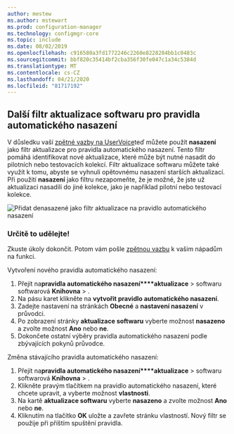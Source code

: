 ```yaml
---
author: mestew
ms.author: mstewart
ms.prod: configuration-manager
ms.technology: configmgr-core
ms.topic: include
ms.date: 08/02/2019
ms.openlocfilehash: c916580a3fd1772246c2260e8228284bb1c0483c
ms.sourcegitcommit: bbf820c35414bf2cba356f30fe047c1a34c5384d
ms.translationtype: MT
ms.contentlocale: cs-CZ
ms.lasthandoff: 04/21/2020
ms.locfileid: "81717192"
---
```

## <a name="additional-software-update-filter-for-adrs"></a>Další filtr aktualizace softwaru pro pravidla automatického nasazení

V důsledku vaší [zpětné vazby na UserVoice](https://configurationmanager.uservoice.com/forums/300492-ideas/suggestions/18966352-adr-new-search-criteria-deployed-yes-no)teď můžete použít **nasazení** jako filtr aktualizace pro pravidla automatického nasazení. Tento filtr pomáhá identifikovat nové aktualizace, které může být nutné nasadit do pilotních nebo testovacích kolekcí. Filtr aktualizace softwaru můžete také využít k tomu, abyste se vyhnuli opětovnému nasazení starších aktualizací. Při použití **nasazení** jako filtru nezapomeňte, že je možné, že jste už aktualizaci nasadili do jiné kolekce, jako je například pilotní nebo testovací kolekce.

![Přidat denasazené jako filtr aktualizace na pravidlo automatického nasazení](../../media/4852033-isdeployed-adr-filter.png)

### <a name="try-it-out"></a>Určitě to udělejte!

Zkuste úkoly dokončit. Potom vám pošle [zpětnou vazbu](../../../../understand/find-help.md#product-feedback) k vašim nápadům na funkci.

Vytvoření nového pravidla automatického nasazení:

1. Přejít na**pravidla automatického nasazení****aktualizace** > softwaru softwarová **Knihovna** > .
1. Na pásu karet klikněte na **vytvořit pravidlo automatického nasazení**.
1. Zadejte nastavení na stránkách **Obecné** a **nastavení nasazení** v průvodci.
1. Po zobrazení stránky **aktualizace softwaru** vyberte možnost **nasazeno** a zvolte možnost **Ano** nebo **ne**.
1. Dokončete ostatní výběry pravidla automatického nasazení podle zbývajících pokynů průvodce.

Změna stávajícího pravidla automatického nasazení:

1. Přejít na**pravidla automatického nasazení****aktualizace** > softwaru softwarová **Knihovna** > .
1. Klikněte pravým tlačítkem na pravidlo automatického nasazení, které chcete upravit, a vyberte možnost **vlastnosti**.
1. Na kartě **aktualizace softwaru** vyberte **nasazeno** a zvolte možnost **Ano** nebo **ne**. 
1. Kliknutím na tlačítko **OK** uložte a zavřete stránku vlastností. Nový filtr se použije při příštím spuštění pravidla.

